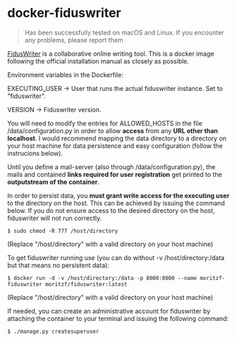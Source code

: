 # docker-fiduswriter

> Has been successfully tested on macOS and Linux. If you encounter any problems, please report them

[FidusWriter](https://www.fiduswriter.org/how-it-works/) is a collaborative online writing tool. This is a docker image following the official installation manual as closely as possible.

Environment variables in the Dockerfile: 

EXECUTING_USER -> User that runs the actual fiduswriter instance. Set to "fiduswriter".

VERSION -> Fiduswriter version.

You will need to modify the entries for ALLOWED_HOSTS in the file /data/configuration.py in order to allow __access__ from any __URL other than localhost__. I would recommend mapping the data directory to a directory on your host machine for data persistence and easy configuration (follow the instrucions below).

Until you define a mail-server (also through /data/configuration.py), the mails and contained __links required for user registration__ get printed to the __outputstream of the container__.

In order to persist data, you __must grant write access for the executing user__ to the directory on the host. This can be achieved by issuing the command below. If you do not ensure access to the desired directory on the host, fiduswriter will not run correctly.
~~~~
$ sudo chmod -R 777 /host/directory
~~~~
(Replace "/host/directory" with a valid directory on your host machine)

To get fiduswriter running use (you can do without -v /host/directory:/data but that means no persistent data): 
~~~~
$ docker run -d -v /host/directory:/data -p 8000:8000 --name moritzf-fiduswriter moritzf/fiduswriter:latest
~~~~
(Replace "/host/directory" with a valid directory on your host machine)

If needed, you can create an administrative account for fiduswriter by attaching the container to your terminal and issuing the following command:
~~~~
$ ./manage.py createsuperuser
~~~~
